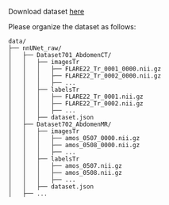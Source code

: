 Download dataset [here](https://drive.google.com/drive/folders/1DmyIye4Gc9wwaA7MVKFVi-bWD2qQb-qN?usp=sharing)

Please organize the dataset as follows:

```
data/
├── nnUNet_raw/
│   ├── Dataset701_AbdomenCT/
│   │   ├── imagesTr
│   │   │   ├── FLARE22_Tr_0001_0000.nii.gz
│   │   │   ├── FLARE22_Tr_0002_0000.nii.gz
│   │   │   ├── ...
│   │   ├── labelsTr
│   │   │   ├── FLARE22_Tr_0001.nii.gz
│   │   │   ├── FLARE22_Tr_0002.nii.gz
│   │   │   ├── ...
│   │   ├── dataset.json
│   ├── Dataset702_AbdomenMR/
│   │   ├── imagesTr
│   │   │   ├── amos_0507_0000.nii.gz
│   │   │   ├── amos_0508_0000.nii.gz
│   │   │   ├── ...
│   │   ├── labelsTr
│   │   │   ├── amos_0507.nii.gz
│   │   │   ├── amos_0508.nii.gz
│   │   │   ├── ...
│   │   ├── dataset.json
│   ├── ...
```
